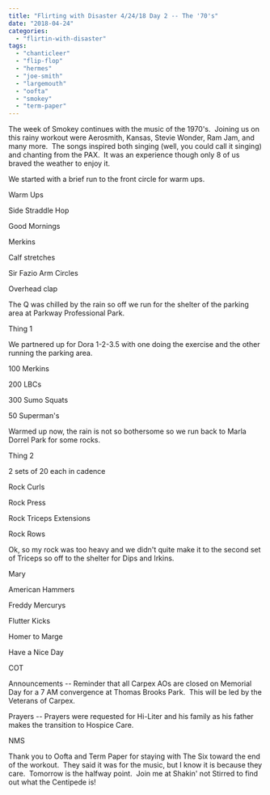 ```yaml
---
title: "Flirting with Disaster 4/24/18 Day 2 -- The '70's"
date: "2018-04-24"
categories: 
  - "flirtin-with-disaster"
tags: 
  - "chanticleer"
  - "flip-flop"
  - "hermes"
  - "joe-smith"
  - "largemouth"
  - "oofta"
  - "smokey"
  - "term-paper"
---
```


The week of Smokey continues with the music of the 1970's.  Joining us on this rainy workout were Aerosmith, Kansas, Stevie Wonder, Ram Jam, and many more.  The songs inspired both singing (well, you could call it singing) and chanting from the PAX.  It was an experience though only 8 of us braved the weather to enjoy it.

We started with a brief run to the front circle for warm ups.

Warm Ups

Side Straddle Hop

Good Mornings

Merkins

Calf stretches

Sir Fazio Arm Circles

Overhead clap

The Q was chilled by the rain so off we run for the shelter of the parking area at Parkway Professional Park.

Thing 1

We partnered up for Dora 1-2-3.5 with one doing the exercise and the other running the parking area.

100 Merkins

200 LBCs

300 Sumo Squats

50 Superman's

Warmed up now, the rain is not so bothersome so we run back to Marla Dorrel Park for some rocks.

Thing 2

2 sets of 20 each in cadence

Rock Curls

Rock Press

Rock Triceps Extensions

Rock Rows

Ok, so my rock was too heavy and we didn't quite make it to the second set of Triceps so off to the shelter for Dips and Irkins.

Mary

American Hammers

Freddy Mercurys

Flutter Kicks

Homer to Marge

Have a Nice Day

COT

Announcements -- Reminder that all Carpex AOs are closed on Memorial Day for a 7 AM convergence at Thomas Brooks Park.  This will be led by the Veterans of Carpex.

Prayers -- Prayers were requested for Hi-Liter and his family as his father makes the transition to Hospice Care.

NMS

Thank you to Oofta and Term Paper for staying with The Six toward the end of the workout.  They said it was for the music, but I know it is because they care.  Tomorrow is the halfway point.  Join me at Shakin' not Stirred to find out what the Centipede is!
